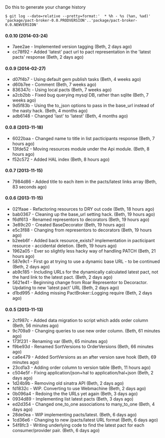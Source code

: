 Do this to generate your change history

    $ git log --date=relative --pretty=format:'  * %h - %s (%an, %ad)' 'package/pact-broker-0.0.PRODVERSION'..'package/pact-broker-0.0.NEWVERSION'

#### 0.0.10 (2014-03-24)

* 7aee2ae - Implemented version tagging (Beth, 2 days ago)
* cc78f92 - Added 'latest' pact url to pact representation in the 'latest pacts' response (Beth, 2 days ago)

#### 0.0.9 (2014-02-27)

* d07f4b7 - Using default gem publish tasks (Beth, 4 weeks ago)
* d60b7ee - Comment (Beth, 7 weeks ago)
* 836347c - Using local pacts (Beth, 7 weeks ago)
* a2cb2bb - Fixed bug querying mysql DB, rather than sqlite (Beth, 7 weeks ago)
* 9d5f83b - Using the to_json options to pass in the base_url instead of the nasty hack. (Beth, 4 months ago)
* adb6148 - Changed 'last' to 'latest' (Beth, 4 months ago)

#### 0.0.8 (2013-11-18)

* 6022baa - Changed name to title in list pacticipants response (Beth, 7 hours ago)
* 13fde52 - Moving resources module under the Api module. (Beth, 8 hours ago)
* f52c572 - Added HAL index (Beth, 8 hours ago)

#### 0.0.7 (2013-11-15)

* 7984d86 - Added title to each item in the pacts/latest links array (Beth, 83 seconds ago)

#### 0.0.6 (2013-11-15)

* 021faae - Refactoring resources to DRY out code (Beth, 18 hours ago)
* bab0367 - Cleaning up the base_url setting hack. (Beth, 19 hours ago)
* f6df613 - Renamed representors to decorators (Beth, 19 hours ago)
* 3e89c20 - Created BaseDecorator (Beth, 19 hours ago)
* e5c3f88 - Changing from representors to decorators (Beth, 19 hours ago)
* b2eeb6f - Added back resource_exists? implementation in pacticipant resource - accidental deletion. (Beth, 19 hours ago)
* 1962a05 - Ever so slightly less hacky way of handling PATCH (Beth, 21 hours ago)
* 587e9c1 - First go at trying to use a dynamic base URL - to be continued (Beth, 2 days ago)
* ab9c185 - Including URLs for the dynamically calculated latest pact, not the hard link to the latest pact. (Beth, 2 days ago)
* 5621e41 - Beginning change from Roar Representor to Decoractor. Updating to new 'latest pact' URL (Beth, 2 days ago)
* d1bd995 - Adding missing PactBroker::Logging require (Beth, 2 days ago)


#### 0.0.5 (2013-11-13)

* 2cf987c - Added data migration to script which adds order column (Beth, 56 minutes ago)
* 9c709a9 - Changing queries to use new order column. (Beth, 61 minutes ago)
* 173f231 - Renaming var (Beth, 65 minutes ago)
* f9be93d - Renamed SortVersions to OrderVersions (Beth, 66 minutes ago)
* ca6e479 - Added SortVersions as an after version save hook (Beth, 69 minutes ago)
* 23cd1a3 - Adding order column to version table (Beth, 11 hours ago)
* c504e5f - Fixing application/json+hal to application/hal+json (Beth, 2 days ago)
* 1d24b9b - Removing old sinatra API (Beth, 2 days ago)
* fd1832c - WIP. Converting to use Webmachine (Beth, 2 days ago)
* 0b096a4 - Redoing the the URLs yet again (Beth, 3 days ago)
* 0934d89 - Implementing list latest pacts (Beth, 3 days ago)
* ed2d354 - Changed one_to_one associations to many_to_one (Beth, 4 days ago)
* 28de0ea - WIP implementing pacts/latest. (Beth, 6 days ago)
* 1cd36e6 - Changing to new /pacts/latest URL format (Beth, 6 days ago)
* 54f8fc3 - Writing underlying code to find the latest pact for each consumer/provider pair. (Beth, 6 days ago)
